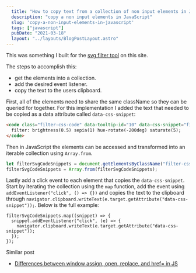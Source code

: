 ```yaml
---
  title: "How to copy text from a collection of non input elements in JavaScript"
  description: "copy a non input elements in JavaScript"
  slug: 'copy-a-non-input-elements-in-javascript'
  tags: ["javascript"]
  pubDate: "2021-03-18"
  layout: "../layouts/BlogPostLayout.astro"
---
```


This was something I built for the [svg filter tool](https://tinytechtuts.com/tools/svg-color-changer/) on this site.

The steps to accomplish this:
- get the elements into a collection.
- add the desired event listener.
- copy the text to the users clipboard.

First, all of the elements need to share the same className so they can be queried for together. For this implementation I added the text that needed to be copied as a data attribute called `data-css-snippet`:
```html
<code class="filter-css-code" data-tooltip-id="10" data-css-snippet="filter: brightness(0.5) sepia(1) hue-rotate(-200deg) saturate(5);">
  filter: brightness(0.5) sepia(1) hue-rotate(-200deg) saturate(5);
</code>
```

Then in JavaScript the elements can be accessed and transformed into an iterable collection using `Array.from`.
```JavaScript
let filterSvgCodeSnippets = document.getElementsByClassName("filter-css-code");
filterSvgCodeSnippets = Array.from(filterSvgCodeSnippets);
```

Lastly add a click event to each element that copies the `data-css-snippet`. Start by iterating the collection using the `map` function, add the event using `addEventListener("click", () => {})` and copies the text to the clipboard through `navigator.clipboard.writeText(e.target.getAttribute("data-css-snippet"));`. Below is the full example:
```
filterSvgCodeSnippets.map((snippet) => {
  snippet.addEventListener("click", (e) => {
    navigator.clipboard.writeText(e.target.getAttribute("data-css-snippet"));
  });
});
```

Similar post
- [Differences between window assign, open, replace, and href= in JS](https://tinytechtuts.com/2021-windowlocation-open-replace-assign-differences/)